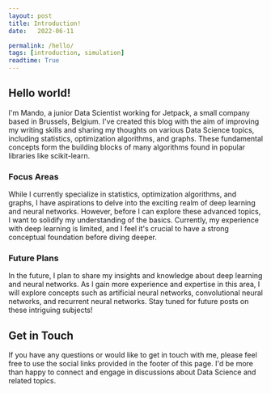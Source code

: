 ```yaml
---
layout: post
title: Introduction!
date:   2022-06-11

permalink: /hello/
tags: [introduction, simulation]
readtime: True
---
```


## Hello world!

I'm Mando, a junior Data Scientist working for Jetpack, a small company based in Brussels, Belgium. I've created this blog with the aim of improving my writing skills and sharing my thoughts on various Data Science topics, including statistics, optimization algorithms, and graphs. These fundamental concepts form the building blocks of many algorithms found in popular libraries like scikit-learn.

### Focus Areas

While I currently specialize in statistics, optimization algorithms, and graphs, I have aspirations to delve into the exciting realm of deep learning and neural networks. However, before I can explore these advanced topics, I want to solidify my understanding of the basics. Currently, my experience with deep learning is limited, and I feel it's crucial to have a strong conceptual foundation before diving deeper.

### Future Plans

In the future, I plan to share my insights and knowledge about deep learning and neural networks. As I gain more experience and expertise in this area, I will explore concepts such as artificial neural networks, convolutional neural networks, and recurrent neural networks. Stay tuned for future posts on these intriguing subjects!

## Get in Touch

If you have any questions or would like to get in touch with me, please feel free to use the social links provided in the footer of this page. I'd be more than happy to connect and engage in discussions about Data Science and related topics.
